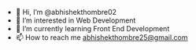 - 👋 Hi, I’m @abhishekthombre02
- 👀 I’m interested in Web Development
- 🌱 I’m currently learning Front End Development
- 📫 How to reach me abhishekthombre25@gmail.com

<!---
abhishekthombre02/abhishekthombre02 is a ✨ special ✨ repository because its `README.md` (this file) appears on your GitHub profile.
You can click the Preview link to take a look at your changes.
--->
